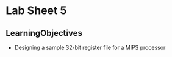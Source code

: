 # Lab Sheet 5

## LearningObjectives

- Designing a sample 32-bit register file for a MIPS processor